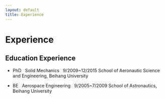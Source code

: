 ```yaml
---
layout: default
title: Experience
---
```


# Experience

## Education Experience

* PhD &nbsp; Solid Mechanics &nbsp; 9/2009~12/2015 
School of Aeronautic Science and Engineering, Beihang University

* BE &nbsp; Aerospace Engineering &nbsp; 9/2005~7/2009
School of Astronautics, Beihang University
